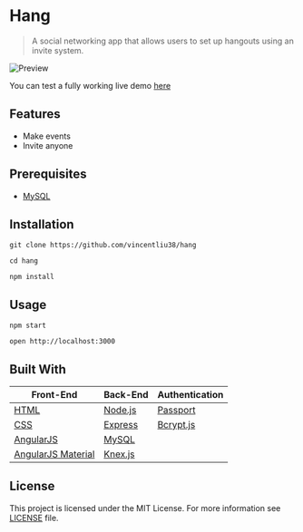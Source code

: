 # Hang
>A social networking app that allows users to set up hangouts using an invite system.

![Preview](http://www.vincent.engineer/assets/images/hang.gif)

You can test a fully working live demo [here](http://hangnyc.herokuapp.com/#/signin)

## Features
- Make events
- Invite anyone

## Prerequisites
- [MySQL](https://dev.mysql.com/doc/refman/8.0/en/installing.html)

## Installation
```git clone https://github.com/vincentliu38/hang```

```cd hang```

```npm install```

## Usage
```npm start```

```open http://localhost:3000```

## Built With
| Front-End | Back-End | Authentication |
|-----------|----------|----------------|
|[HTML](https://developer.mozilla.org/en-US/docs/Web/HTML/)|[Node.js](https://nodejs.org/en/)|[Passport](http://passportjs.org/)|
|[CSS](https://developer.mozilla.org/en-US/docs/Web/CSS/)|[Express](https://expressjs.com/)|[Bcrypt.js](https://github.com/kelektiv/node.bcrypt.js/)
|[AngularJS](https://angularjs.org/)|[MySQL](https://www.mysql.com/)|
|[AngularJS Material](https://material.angularjs.org/latest/)|[Knex.js](http://knexjs.org/) |


## License
This project is licensed under the MIT License. For more information see [LICENSE](https://github.com/vincentliu38/connect-4/blob/gh-pages/LICENSE) file.

